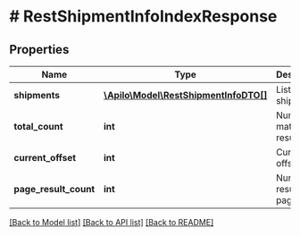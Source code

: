 # # RestShipmentInfoIndexResponse

## Properties

Name | Type | Description | Notes
------------ | ------------- | ------------- | -------------
**shipments** | [**\Apilo\Model\RestShipmentInfoDTO[]**](RestShipmentInfoDTO.md) | List of shipments | [optional]
**total_count** | **int** | Number of matching results | [optional]
**current_offset** | **int** | Current list offset | [optional]
**page_result_count** | **int** | Number of results per page | [optional]

[[Back to Model list]](../../README.md#models) [[Back to API list]](../../README.md#endpoints) [[Back to README]](../../README.md)
